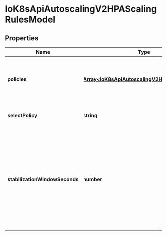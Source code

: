 # IoK8sApiAutoscalingV2HPAScalingRulesModel

## Properties

Name | Type | Description | Notes
------------ | ------------- | ------------- | -------------
**policies** | [**Array&lt;IoK8sApiAutoscalingV2HPAScalingPolicy&gt;**](IoK8sApiAutoscalingV2HPAScalingPolicy.md) | policies is a list of potential scaling polices which can be used during scaling. At least one policy must be specified, otherwise the HPAScalingRules will be discarded as invalid | [optional] [default to undefined]
**selectPolicy** | **string** | selectPolicy is used to specify which policy should be used. If not set, the default value Max is used. | [optional] [default to undefined]
**stabilizationWindowSeconds** | **number** | stabilizationWindowSeconds is the number of seconds for which past recommendations should be considered while scaling up or scaling down. StabilizationWindowSeconds must be greater than or equal to zero and less than or equal to 3600 (one hour). If not set, use the default values: - For scale up: 0 (i.e. no stabilization is done). - For scale down: 300 (i.e. the stabilization window is 300 seconds long). | [optional] [default to undefined]


